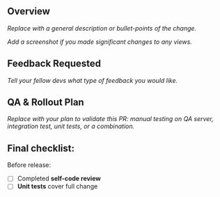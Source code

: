 ## Overview

_Replace with a general description or bullet-points of the change._

_Add a screenshot if you made significant changes to any views._

## Feedback Requested

_Tell your fellow devs what type of feedback you would like._

## QA & Rollout Plan

_Replace with your plan to validate this PR: manual testing on QA server, integration test, unit tests, or a combination._

## Final checklist:
Before release:
- [ ] Completed **self-code review**
- [ ] **Unit tests** cover full change
